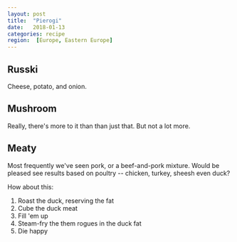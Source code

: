 ```yaml
---
layout: post
title:  "Pierogi"
date:   2018-01-13
categories: recipe
region:  [Europe, Eastern Europe]
---
```

## Russki ##
Cheese, potato, and onion.  

## Mushroom ##
Really, there's more to it than than just that.  But not a lot more.

## Meaty ## 
Most frequently we've seen pork, or a beef-and-pork mixture.  Would be pleased see results based on poultry -- chicken, turkey, sheesh even duck?  

How about this:
1. Roast the duck, reserving the fat
2. Cube the duck meat
3. Fill 'em up
3. Steam-fry the them rogues in the duck fat
3. Die happy